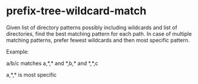 # prefix-tree-wildcard-match

Given list of directory patterns possibly including wildcards and list of directories, find the best matching
pattern for each path. In case of multiple matching patterns, prefer fewest wildcards and then most specific pattern.

Example:

a/b/c matches a,\*,\* and \*,b,\* and \*,\*,c

a,\*,\* is most specific
